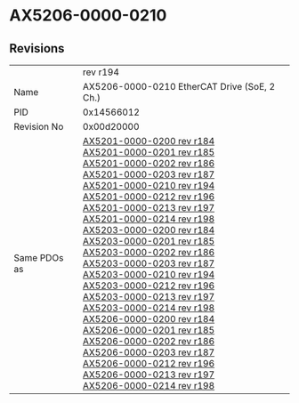 # AX5206-0000-0210

## Revisions
<table>
<tr>
<td></td>
<td>rev r194</td>
</tr>
<tr>
<td>Name</td>
<td>AX5206-0000-0210 EtherCAT Drive (SoE, 2 Ch.)</td>
</tr>
<tr>
<td>PID</td>
<td>0x14566012</td>
</tr>
<tr>
<td>Revision No</td>
<td>0x00d20000</td>
</tr>
<tr>
<td>Same PDOs as</td>
<td><a href="AX5201-0000-0200.md">AX5201-0000-0200 rev r184</a><br/><a href="AX5201-0000-0201.md">AX5201-0000-0201 rev r185</a><br/><a href="AX5201-0000-0202.md">AX5201-0000-0202 rev r186</a><br/><a href="AX5201-0000-0203.md">AX5201-0000-0203 rev r187</a><br/><a href="AX5201-0000-0210.md">AX5201-0000-0210 rev r194</a><br/><a href="AX5201-0000-0212.md">AX5201-0000-0212 rev r196</a><br/><a href="AX5201-0000-0213.md">AX5201-0000-0213 rev r197</a><br/><a href="AX5201-0000-0214.md">AX5201-0000-0214 rev r198</a><br/><a href="AX5203-0000-0200.md">AX5203-0000-0200 rev r184</a><br/><a href="AX5203-0000-0201.md">AX5203-0000-0201 rev r185</a><br/><a href="AX5203-0000-0202.md">AX5203-0000-0202 rev r186</a><br/><a href="AX5203-0000-0203.md">AX5203-0000-0203 rev r187</a><br/><a href="AX5203-0000-0210.md">AX5203-0000-0210 rev r194</a><br/><a href="AX5203-0000-0212.md">AX5203-0000-0212 rev r196</a><br/><a href="AX5203-0000-0213.md">AX5203-0000-0213 rev r197</a><br/><a href="AX5203-0000-0214.md">AX5203-0000-0214 rev r198</a><br/><a href="AX5206-0000-0200.md">AX5206-0000-0200 rev r184</a><br/><a href="AX5206-0000-0201.md">AX5206-0000-0201 rev r185</a><br/><a href="AX5206-0000-0202.md">AX5206-0000-0202 rev r186</a><br/><a href="AX5206-0000-0203.md">AX5206-0000-0203 rev r187</a><br/><a href="AX5206-0000-0212.md">AX5206-0000-0212 rev r196</a><br/><a href="AX5206-0000-0213.md">AX5206-0000-0213 rev r197</a><br/><a href="AX5206-0000-0214.md">AX5206-0000-0214 rev r198</a></td>
</tr>
</table>
